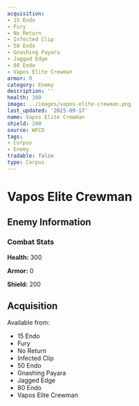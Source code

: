 ```yaml
---
acquisition:
- 15 Endo
- Fury
- No Return
- Infected Clip
- 50 Endo
- Gnashing Payara
- Jagged Edge
- 80 Endo
- Vapos Elite Crewman
armor: 0
category: Enemy
description: ''
health: 300
image: ../images/vapos-elite-crewman.png
last_updated: '2025-09-17'
name: Vapos Elite Crewman
shield: 200
source: WFCD
tags:
- Corpus
- Enemy
tradable: false
type: Corpus
---
```


# Vapos Elite Crewman

## Enemy Information

### Combat Stats

**Health:** 300

**Armor:** 0

**Shield:** 200

## Acquisition

Available from:
- 15 Endo
- Fury
- No Return
- Infected Clip
- 50 Endo
- Gnashing Payara
- Jagged Edge
- 80 Endo
- Vapos Elite Crewman

